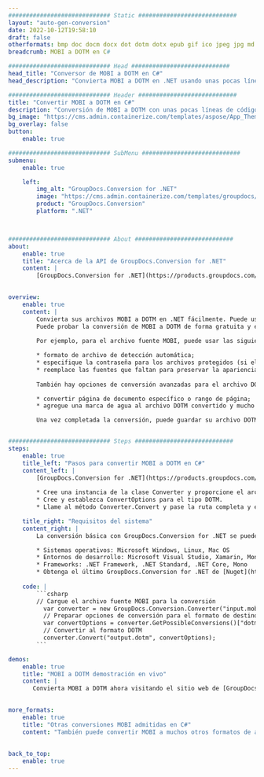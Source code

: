 ```yaml
---
############################# Static ############################
layout: "auto-gen-conversion"
date: 2022-10-12T19:58:10
draft: false
otherformats: bmp doc docm docx dot dotm dotx epub gif ico jpeg jpg md odt ott pdf png psd rtf tex tif tiff txt xps
breadcrumb: MOBI a DOTM en C#

############################# Head ############################
head_title: "Conversor de MOBI a DOTM en C#"
head_description: "Convierta MOBI a DOTM en .NET usando unas pocas líneas de código. Utilice la API de conversión de documentos de GroupDocs para convertir más de 160 formatos de archivo."

############################# Header ############################
title: "Convertir MOBI a DOTM en C#"
description: "Conversión de MOBI a DOTM con unas pocas líneas de código .NET"
bg_image: "https://cms.admin.containerize.com/templates/aspose/App_Themes/V3/images/bg/header1.png"
bg_overlay: false
button:
    enable: true

############################# SubMenu ############################
submenu:
    enable: true

    left:
        img_alt: "GroupDocs.Conversion for .NET"
        image: "https://cms.admin.containerize.com/templates/groupdocs/images/product-logos/90x90-noborder/groupdocs-conversion-net.png"
        product: "GroupDocs.Conversion"
        platform: ".NET"



############################# About ############################
about:
    enable: true
    title: "Acerca de la API de GroupDocs.Conversion for .NET"
    content: |
        [GroupDocs.Conversion for .NET](https://products.groupdocs.com/conversion/net/) se puede usar para convertir Microsoft Word, Excel, PowerPoint, PDF, Visio y otros formatos. GroupDocs.Conversion es una API independiente que es adecuada para sistemas internos y de back-end donde se requiere un alto rendimiento. No depende de ningún software como Microsoft u Open Office.
    

overview:
    enable: true
    content: |
        Convierta sus archivos MOBI a DOTM en .NET fácilmente. Puede usar solo un par de líneas de código C# en cualquier plataforma de su elección, como Windows, Linux, macOS.
        Puede probar la conversión de MOBI a DOTM de forma gratuita y evaluar la calidad de los resultados de la conversión. Junto con los escenarios de conversión de archivos simples, puede probar opciones más avanzadas para cargar el archivo de origen MOBI y para guardar el resultado de salida DOTM. 
        
        Por ejemplo, para el archivo fuente MOBI, puede usar las siguientes opciones de carga:

        * formato de archivo de detección automática;
        * especifique la contraseña para los archivos protegidos (si el formato de archivo lo admite);
        * reemplace las fuentes que faltan para preservar la apariencia del documento.
        
        También hay opciones de conversión avanzadas para el archivo DOTM:

        * convertir página de documento específico o rango de página;
        * agregue una marca de agua al archivo DOTM convertido y mucho más.

        Una vez completada la conversión, puede guardar su archivo DOTM en la ruta del archivo local o en cualquier almacenamiento de terceros como FTP, Amazon S3, Google Drive, Dropbox, etc. Tenga en cuenta que para convertir MOBI a DOTM no es necesario instalar ningún software adicional, como MS Office, Open Office, Adobe Acrobat Reader, etc.


############################# Steps ############################
steps:
    enable: true
    title_left: "Pasos para convertir MOBI a DOTM en C#"
    content_left: |
        [GroupDocs.Conversion for .NET](https://products.groupdocs.com/conversion/net/) facilita a los desarrolladores convertir un archivo MOBI a DOTM con unas pocas líneas de código.
        
        * Cree una instancia de la clase Converter y proporcione el archivo MOBI con la ruta completa
        * Cree y establezca ConvertOptions para el tipo DOTM.
        * Llame al método Converter.Convert y pase la ruta completa y el formato (DOTM) como parámetro

    title_right: "Requisitos del sistema"
    content_right: |
        La conversión básica con GroupDocs.Conversion for .NET se puede realizar en unos pocos pasos simples. Nuestras API son compatibles con todas las principales plataformas y sistemas operativos. Antes de ejecutar el código a continuación, asegúrese de tener instalados los siguientes requisitos previos en su sistema.

        * Sistemas operativos: Microsoft Windows, Linux, Mac OS
        * Entornos de desarrollo: Microsoft Visual Studio, Xamarin, MonoDevelop
        * Frameworks: .NET Framework, .NET Standard, .NET Core, Mono
        * Obtenga el último GroupDocs.Conversion for .NET de [Nuget](https://www.nuget.org/packages/groupdocs.conversion)
         
    code: |
        ```csharp    
        // Cargue el archivo fuente MOBI para la conversión
          var converter = new GroupDocs.Conversion.Converter("input.mobi");
          // Preparar opciones de conversión para el formato de destino DOTM
          var convertOptions = converter.GetPossibleConversions()["dotm"].ConvertOptions;
          // Convertir al formato DOTM
          converter.Convert("output.dotm", convertOptions);
        ```

demos:
    enable: true
    title: "MOBI a DOTM demostración en vivo"
    content: |
       Convierta MOBI a DOTM ahora visitando el sitio web de [GroupDocs.Conversion App](https://products.groupdocs.app/conversion/family). La demostración en línea tiene las siguientes ventajas
          

more_formats:
    enable: true
    title: "Otras conversiones MOBI admitidas en C#"
    content: "También puede convertir MOBI a muchos otros formatos de archivo. Consulte la lista a continuación."
       
       
back_to_top:
    enable: true
---
```

